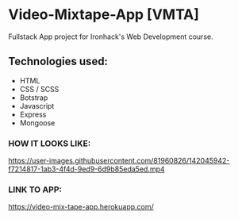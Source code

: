 # Video-Mixtape-App [VMTA]
Fullstack App project for Ironhack's Web Development course.

## Technologies used:


* HTML
* CSS / SCSS
* Botstrap
* Javascript
* Express
* Mongoose

### HOW IT LOOKS LIKE:

https://user-images.githubusercontent.com/81960826/142045942-f7214817-1ab3-4f4d-9ed9-6d9b85eda5ed.mp4

### LINK TO APP:
https://video-mix-tape-app.herokuapp.com/
